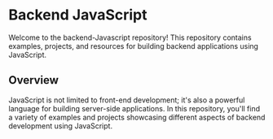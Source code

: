# Backend JavaScript

Welcome to the backend-Javascript repository! This repository contains examples, projects, and resources for building backend applications using JavaScript.

## Overview
JavaScript is not limited to front-end development; it's also a powerful language for building server-side applications. In this repository, you'll find a variety of examples and projects showcasing different aspects of backend development using JavaScript.